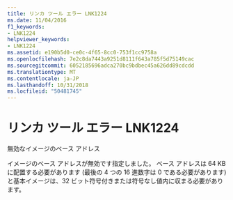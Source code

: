 ```yaml
---
title: リンカ ツール エラー LNK1224
ms.date: 11/04/2016
f1_keywords:
- LNK1224
helpviewer_keywords:
- LNK1224
ms.assetid: e190b5d0-ce0c-4f65-8cc0-753f1cc9758a
ms.openlocfilehash: 7e2c8da7443a9251d8111f643a785f5d75149cac
ms.sourcegitcommit: 6052185696adca270bc9bdbec45a626dd89cdcdd
ms.translationtype: MT
ms.contentlocale: ja-JP
ms.lasthandoff: 10/31/2018
ms.locfileid: "50481745"
---
```

# <a name="linker-tools-error-lnk1224"></a>リンカ ツール エラー LNK1224

無効なイメージのベース アドレス

イメージのベース アドレスが無効です指定しました。 ベース アドレスは 64 KB に配置する必要があります (最後の 4 つの 16 進数字は 0 である必要があります) と基本イメージは、32 ビット符号付きまたは符号なし値内に収まる必要があります。